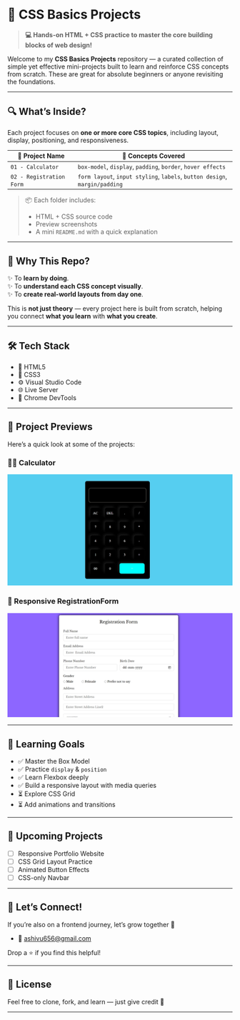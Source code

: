 # 🌟 CSS Basics Projects

> **💻 Hands-on HTML + CSS practice to master the core building blocks of web design!**

Welcome to my **CSS Basics Projects** repository — a curated collection of simple yet effective mini-projects built to learn and reinforce CSS concepts from scratch. These are great for absolute beginners or anyone revisiting the foundations.

---

## 🔍 What’s Inside?

Each project focuses on **one or more core CSS topics**, including layout, display, positioning, and responsiveness.

| 📁 Project Name | 🧠 Concepts Covered |
|----------------|----------------------|
| `01 - Calculator ` | `box-model`, `display`, `padding`, `border`, `hover effects` |
| `02 - Registration Form` | `form layout`, `input styling`, `labels`, `button design`, `margin/padding` |


> 📦 Each folder includes:
> - HTML + CSS source code
> - Preview screenshots
> - A mini `README.md` with a quick explanation

---

## 🎯 Why This Repo?

✨ To **learn by doing**.  
✨ To **understand each CSS concept visually**.  
✨ To **create real-world layouts from day one**.  

This is **not just theory** — every project here is built from scratch, helping you connect **what you learn** with **what you create**.

---

## 🛠️ Tech Stack

- 🧱 HTML5
- 🎨 CSS3
- ⚙️ Visual Studio Code
- 🌐 Live Server
- 🧪 Chrome DevTools

---

## 📸 Project Previews

Here’s a quick look at some of the projects:

### 🧑‍💻 Calculator

![about-me](./calculator/calculator.jpeg)

### 📱 Responsive  RegistrationForm

![profile-card](./RegistrationForm/Screenshot_4-7-2025_4377_10.252.131.86.jpeg)

---

## 🧠 Learning Goals

- ✅ Master the Box Model
- ✅ Practice `display` & `position`
- ✅ Learn Flexbox deeply
- ✅ Build a responsive layout with media queries
- ⏳ Explore CSS Grid
- ⏳ Add animations and transitions

---

## 🌈 Upcoming Projects

- [ ] Responsive Portfolio Website
- [ ] CSS Grid Layout Practice
- [ ] Animated Button Effects
- [ ] CSS-only Navbar

---

## 🤝 Let’s Connect!

If you’re also on a frontend journey, let’s grow together 🚀

- 💌 ashivu656@gmail.com

Drop a ⭐ if you find this helpful!

---

## 📝 License

 
Feel free to clone, fork, and learn — just give credit 💖

---
